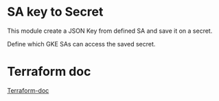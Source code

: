 # SA key to Secret

This module create a JSON Key from defined SA and save it on a secret.

Define which GKE SAs can access the saved secret.


# Terraform doc

[Terraform-doc](terraform-doc.md)


